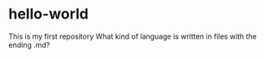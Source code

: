 # hello-world
This is my first repository
What kind of language is written in files with the ending .md?
